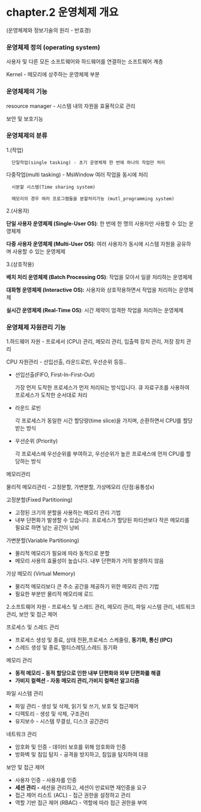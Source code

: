 # chapter.2 운영체제 개요

(운영체제와 정보기술의 원리 - 반효경)

### 운영체제 정의 (operating system)

사용자 및 다른 모든 소프트웨어와 하드웨어를 연결하는 소프트웨어 계층

Kernel - 메모리에 상주하는 운영체제 부분

### 운영체제의 기능

resource manager - 시스템 내의 자원을 효율적으로 관리

보안 및 보호기능

### 운영체제의 분류

1.(작업)

      단일작업(single tasking) - 초기 운영체제 한 번에 하나의 작업만 처리

다중작업(multi tasking) - MsWindow 여러 작업을 동시에 처리

      시분할 시스템(Time sharing system)

      메모리의 경우 여러 프로그램들을 분할처리가능 (mutl_programming system)

2.(사용자)

**단일 사용자 운영체제 (Single-User OS)**: 한 번에 한 명의 사용자만 사용할 수 있는 운영체제

**다중 사용자 운영체제 (Multi-User OS)**: 여러 사용자가 동시에 시스템 자원을 공유하며 사용할 수 있는 운영체제

3.(상호작용)

**배치 처리 운영체제 (Batch Processing OS)**: 작업을 모아서 일괄 처리하는 운영체제

**대화형 운영체제 (Interactive OS):** 사용자와 상호작용하면서 작업을 처리하는 운영체제

**실시간 운영체제 (Real-Time OS)**: 시간 제약이 엄격한 작업을 처리하는 운영체제

### 운영체제 자원관리 기능

1.하드웨어 자원 - 프로세서 (CPU) 관리, 메모리 관리, 입출력 장치 관리, 저장 장치 관리

CPU 자원관리 - 선입선출, 라운드로빈, 우선순위 등등..

- 선입선출(FIFO, First-In-First-Out)
    
    가장 먼저 도착한 프로세스가 먼저 처리되는 방식입니다. 큐 자료구조를 사용하여 프로세스가 도착한 순서대로 처리
    
- 라운드 로빈
    
    각 프로세스가 동일한 시간 할당량(time slice)을 가지며, 순환하면서 CPU를 할당받는 방식
    
- 우선순위 (Priority)
    
    각 프로세스에 우선순위를 부여하고, 우선순위가 높은 프로세스에 먼저 CPU를 할당하는 방식
    

메모리관리

물리적 메모리관리 - 고정분할, 가변분할, 가상메모리 (단점:융통성x)

고정분할(Fixed Partitioning)

- 고정된 크기의 분할을 사용하는 메모리 관리 기법
- 내부 단편화가 발생할 수 있습니다. 프로세스가 할당된 파티션보다 작은 메모리를 필요로 하면 남는 공간이 낭비

가변분할(Variable Partitioning)

- 물리적 메모리가 필요에 따라 동적으로 분할
- 메모리 사용의 효율성이 높습니다. 내부 단편화가 거의 발생하지 않음

가상 메모리 (Virtual Memory)

- 물리적 메모리보다 큰 주소 공간을 제공하기 위한 메모리 관리 기법
- 필요한 부분만 물리적 메모리에 로드

2.소프트웨어 자원 - 프로세스 및 스레드 관리, 메모리 관리, 파일 시스템 관리, 네트워크 관리, 보안 및 접근 제어

프로세스 및 스레드 관리

- 프로세스 생성 및 종료, 상태 전환,프로세스 스케줄링, **동기화, 통신 (IPC)**
- 스레드 생성 및 종료, 멀티스레딩,스레드 동기화

메모리 관리

- **동적 메모리 - 동적 할당으로 인한 내부 단편화와 외부 단편화를 해결**
- **가비지 컬렉션 - 자동 메모리 관리,가비지 컬렉션 알고리즘**

파일 시스템 관리

- 파일 관리 - 생성 및 삭제, 읽기 및 쓰기, 보호 및 접근제어
- 디렉토리 - 생성 및 삭제, 구조관리
- 유지보수 - 시스템 무결성, 디스크 공간관리

네트워크 관리

- 암호화 및 인증 - 데이터 보호를 위해 암호화와 인증
- 방화벽 및 침입 탐지 - 공격을 방지하고, 침입을 탐지하여 대응

보안 및 접근 제어

- 사용자 인증 - 사용자를 인증
- **세션 관리 -** 세션을 관리하고, 세션이 만료되면 재인증을 요구
- 접근 제어 리스트 (ACL) - 접근 권한을 설정하고 관리
- 역할 기반 접근 제어 (RBAC) - 역할에 따라 접근 권한을 부여